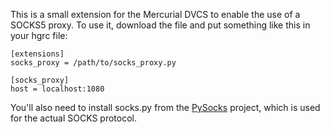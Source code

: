 This is a small extension for the Mercurial DVCS to enable the use of a SOCKS5
 proxy. To use it, download the file and put something like this in your hgrc
 file:

```
[extensions]
socks_proxy = /path/to/socks_proxy.py

[socks_proxy]
host = localhost:1080
```

You'll also need to install socks.py from the [PySocks](https://github.com/Anorov/PySocks)
 project, which is used for the actual SOCKS protocol.
